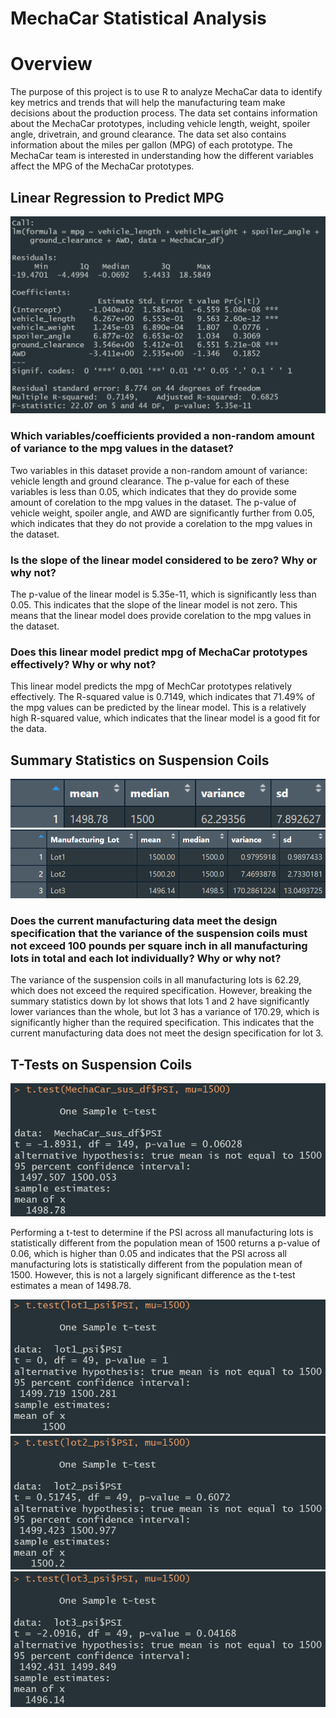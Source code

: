 # MechaCar Statistical Analysis

# Overview
The purpose of this project is to use R to analyze MechaCar data to identify key metrics and trends that will help the manufacturing team make decisions about the production process. The data set contains information about the MechaCar prototypes, including vehicle length, weight, spoiler angle, drivetrain, and ground clearance. The data set also contains information about the miles per gallon (MPG) of each prototype. The MechaCar team is interested in understanding how the different variables affect the MPG of the MechaCar prototypes.

## Linear Regression to Predict MPG
![Figure 1](Figures/Fig1.png)

### Which variables/coefficients provided a non-random amount of variance to the mpg values in the dataset?

Two variables in this dataset provide a non-random amount of variance: vehicle length and ground clearance. The p-value for each of these variables is less than 0.05, which indicates that they do provide some amount of corelation to the mpg values in the dataset. The p-value of vehicle weight, spoiler angle, and AWD are significantly further from 0.05, which indicates that they do not provide a corelation to the mpg values in the dataset.

### Is the slope of the linear model considered to be zero? Why or why not?

The p-value of the linear model is 5.35e-11, which is significantly less than 0.05. This indicates that the slope of the linear model is not zero. This means that the linear model does provide corelation to the mpg values in the dataset.

### Does this linear model predict mpg of MechaCar prototypes effectively? Why or why not?

This linear model predicts the mpg of MechCar prototypes relatively effectively. The R-squared value is 0.7149, which indicates that 71.49% of the mpg values can be predicted by the linear model. This is a relatively high R-squared value, which indicates that the linear model is a good fit for the data.

## Summary Statistics on Suspension Coils
![Figure 2](Figures/Fig2.png)
![Figure 3](Figures/Fig3.png)

### Does the current manufacturing data meet the design specification that the variance of the suspension coils must not exceed 100 pounds per square inch in all manufacturing lots in total and each lot individually? Why or why not?

The variance of the suspension coils in all manufacturing lots is 62.29, which does not exceed the required specification. However, breaking the summary statistics down by lot shows that lots 1 and 2 have significantly lower variances than the whole, but lot 3 has a variance of 170.29, which is significantly higher than the required specification. This indicates that the current manufacturing data does not meet the design specification for lot 3.

## T-Tests on Suspension Coils
![Figure 4](Figures/Fig4.png)

Performing a t-test to determine if the PSI across all manufacturing lots is statistically different from the population mean of 1500 returns a p-value of 0.06, which is higher than 0.05 and indicates that the PSI across all manufacturing lots is statistically different from the population mean of 1500. However, this is not a largely significant difference as the t-test estimates a mean of 1498.78.

![Figure 5](Figures/Fig5.png)
![Figure 6](Figures/Fig6.png)
![Figure 7](Figures/Fig7.png)